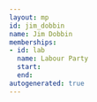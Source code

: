 ```yaml
---
layout: mp
id: jim_dobbin
name: Jim Dobbin
memberships:
- id: lab
  name: Labour Party
  start: 
  end: 
autogenerated: true
---
```

